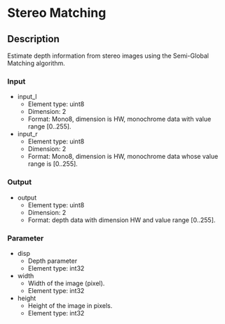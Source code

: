 <!-- ion-bb-sgm -->

# Stereo Matching

## Description

Estimate depth information from stereo images using the Semi-Global Matching algorithm.

### Input

- input_l
  - Element type: uint8
  - Dimension: 2
  - Format: Mono8, dimension is HW, monochrome data with value range [0..255].
- input_r
  - Element type: uint8
  - Dimension: 2
  - Format: Mono8, dimension is HW, monochrome data whose value range is [0..255].

### Output

- output
  - Element type: uint8
  - Dimension: 2
  - Format: depth data with dimension HW and value range [0..255].

### Parameter

- disp
  - Depth parameter
  - Element type: int32
- width
  - Width of the image (pixel).
  - Element type: int32
- height
  - Height of the image in pixels.
  - Element type: int32
